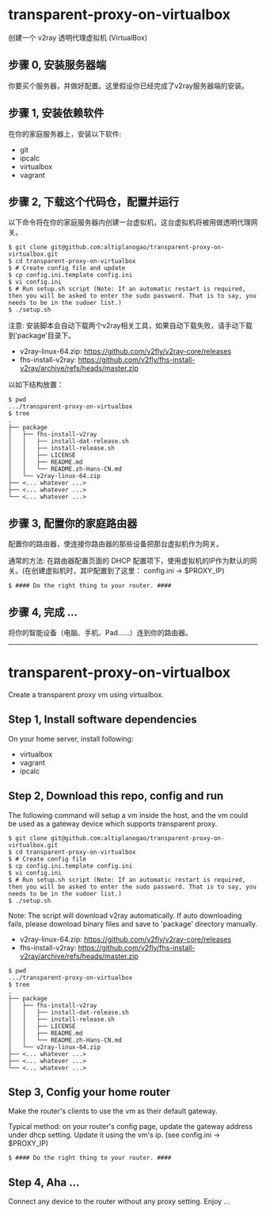 # transparent-proxy-on-virtualbox

创建一个 v2ray 透明代理虚拟机 (VirtualBox)

<!-- https://guide.v2fly.org/en_US/app/transparent_proxy.html#pros -->

## 步骤 0, 安装服务器端

你要买个服务器，并做好配置。这里假设你已经完成了v2ray服务器端的安装。

## 步骤 1, 安装依赖软件

在你的家庭服务器上，安装以下软件:

* git
* ipcalc
* virtualbox
* vagrant

## 步骤 2, 下载这个代码仓，配置并运行

以下命令将在你的家庭服务器内创建一台虚拟机，这台虚拟机将被用做透明代理网关。

``` shell
$ git clone git@github.com:altiplanogao/transparent-proxy-on-virtualbox.git
$ cd transparent-proxy-on-virtualbox
$ # Create config file and update
$ cp config.ini.template config.ini
$ vi config.ini
$ # Run setup.sh script (Note: If an automatic restart is required, then you will be asked to enter the sudo password. That is to say, you needs to be in the sudoer list.)
$ ./setup.sh
```

注意: 安装脚本会自动下载两个v2ray相关工具，如果自动下载失败，请手动下载到'package'目录下。
* v2ray-linux-64.zip: https://github.com/v2fly/v2ray-core/releases
* fhs-install-v2ray: https://github.com/v2fly/fhs-install-v2ray/archive/refs/heads/master.zip

以如下结构放置：
```
$ pwd
.../transparent-proxy-on-virtualbox
$ tree
.
├── package
│   ├── fhs-install-v2ray
│   │   ├── install-dat-release.sh
│   │   ├── install-release.sh
│   │   ├── LICENSE
│   │   ├── README.md
│   │   └── README.zh-Hans-CN.md
│   └── v2ray-linux-64.zip
├── <... whatever ...>
├── <... whatever ...>
└── <... whatever ...>
```

## 步骤 3, 配置你的家庭路由器

配置你的路由器，使连接你路由器的那些设备把那台虚拟机作为网关。

通常的方法: 在路由器配置页面的 DHCP 配置项下，使用虚拟机的IP作为默认的网关。(在创建虚拟机时，其IP配置到了这里： config.ini -> $PROXY_IP)
```
$ #### Do the right thing to your router. ####
```

## 步骤 4, 完成 ...
将你的智能设备（电脑、手机、Pad……）连到你的路由器。

---

# transparent-proxy-on-virtualbox
Create a transparent proxy vm using virtualbox.

<!-- https://guide.v2fly.org/en_US/app/transparent_proxy.html#pros -->

## Step 1, Install software dependencies

On your home server, install following:

* virtualbox
* vagrant
* ipcalc

## Step 2, Download this repo, config and run

The following command will setup a vm inside the host, and the vm could be used as a gateway device which supports transparent proxy.

``` shell
$ git clone git@github.com:altiplanogao/transparent-proxy-on-virtualbox.git
$ cd transparent-proxy-on-virtualbox
$ # Create config file
$ cp config.ini.template config.ini
$ vi config.ini
$ # Run setup.sh script (Note: If an automatic restart is required, then you will be asked to enter the sudo password. That is to say, you needs to be in the sudoer list.)
$ ./setup.sh
```

Note: The script will download v2ray automatically. If auto downloading fails, please download binary files and save to 'package' directory manually.
* v2ray-linux-64.zip: https://github.com/v2fly/v2ray-core/releases
* fhs-install-v2ray: https://github.com/v2fly/fhs-install-v2ray/archive/refs/heads/master.zip
```
$ pwd
.../transparent-proxy-on-virtualbox
$ tree
.
├── package
│   ├── fhs-install-v2ray
│   │   ├── install-dat-release.sh
│   │   ├── install-release.sh
│   │   ├── LICENSE
│   │   ├── README.md
│   │   └── README.zh-Hans-CN.md
│   └── v2ray-linux-64.zip
├── <... whatever ...>
├── <... whatever ...>
└── <... whatever ...>
```

## Step 3, Config your home router

Make the router's clients to use the vm as their default gateway.

Typical method: on your router's config page, update the gateway address under dhcp setting. Update it using the vm's ip. (see config.ini -> $PROXY_IP)
```
$ #### Do the right thing to your router. ####
```

## Step 4, Aha ...
Connect any device to the router without any proxy setting. Enjoy ... 

